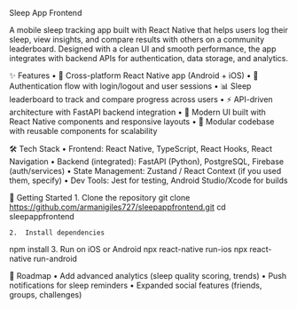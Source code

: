 Sleep App Frontend

A mobile sleep tracking app built with React Native that helps users log their sleep, view insights, and compare results with others on a community leaderboard. Designed with a clean UI and smooth performance, the app integrates with backend APIs for authentication, data storage, and analytics.

✨ Features
	•	📱 Cross-platform React Native app (Android + iOS)
	•	🔐 Authentication flow with login/logout and user sessions
	•	📊 Sleep leaderboard to track and compare progress across users
	•	⚡ API-driven architecture with FastAPI backend integration
	•	🎨 Modern UI built with React Native components and responsive layouts
	•	📂 Modular codebase with reusable components for scalability

🛠️ Tech Stack
	•	Frontend: React Native, TypeScript, React Hooks, React Navigation
	•	Backend (integrated): FastAPI (Python), PostgreSQL, Firebase (auth/services)
	•	State Management: Zustand / React Context (if you used them, specify)
	•	Dev Tools: Jest for testing, Android Studio/Xcode for builds

🚀 Getting Started
	1.	Clone the repository
 git clone https://github.com/armanigiles727/sleepappfrontend.git
cd sleepappfrontend

	2.	Install dependencies
 npm install
 3.	Run on iOS or Android
 npx react-native run-ios
npx react-native run-android


🔮 Roadmap
	•	Add advanced analytics (sleep quality scoring, trends)
	•	Push notifications for sleep reminders
	•	Expanded social features (friends, groups, challenges)

